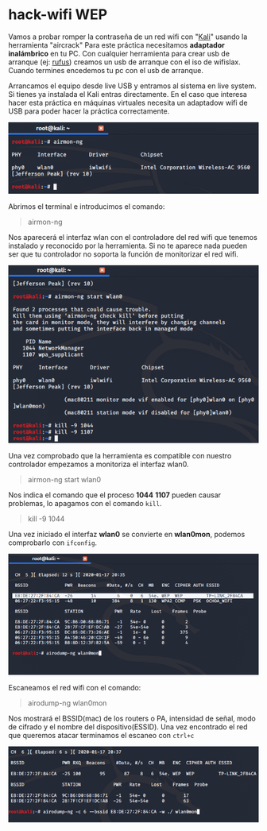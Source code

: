 # hack-wifi WEP
Vamos a probar romper la contraseña de un red wifi con "[Kali](https://www.kali.org/downloads/)" usando la herramienta "aircrack"
Para este práctica necesitamos **adaptador inalámbrico** en tu PC. 
Con cualquier herramienta para crear usb de arranque (ej: [rufus](https://rufus.ie/)) creamos un usb de arranque con el iso de wifislax. Cuando termines encedemos tu pc con el usb de arranque.

Arrancamos el equipo desde live USB y entramos al sistema en live system. Si tienes ya instalada el Kali entras directamente. En el caso que interesa hacer esta práctica en máquinas virtuales necesita un adaptadow wifi de USB para poder hacer la práctica correctamente.

![refresca la página para cargar el imágen](imagen/kali1.png)

Abrimos el terminal e introducimos el comando:
>airmon-ng

Nos aparecerá el interfaz wlan con el controladore del red wifi que tenemos instalado y reconocido por la herramienta. Si no te aparece nada pueden ser que tu controlador no soporta la función de monitorizar el red wifi.

![refresca la página para cargar el imágen](imagen/kali2.png)

Una vez comprobado que la herramienta es compatible con nuestro controlador empezamos a monitoriza el interfaz wlan0. 
>airmon-ng start wlan0

Nos indica el comando que el proceso **1044** **1107** pueden causar problemas, lo apagamos con el comando ```kill```.
>kill -9 1044

Una vez iniciado el interfaz **wlan0** se convierte en **wlan0mon**, podemos comprobarlo con ```ifconfig```.

![refresca la página para cargar el imágen](imagen/kali3.png)

Escaneamos el red wifi con el comando:
>airodump-ng wlan0mon

Nos mostrará el BSSID(mac) de los routers o PA, intensidad de señal, modo de cifrado y el nombre del dispositivo(ESSID). Una vez encontrado el red que queremos atacar terminamos el escaneo con ```ctrl+c```

![refresca la página para cargar el imágen](imagen/kali4.png)



``````
